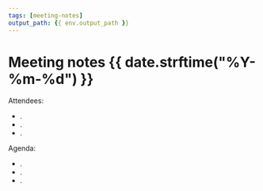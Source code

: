 ```yaml
---
tags: [meeting-notes]
output_path: {{ env.output_path }}
---
```

# Meeting notes {{ date.strftime("%Y-%m-%d") }}

Attendees:

- .
- .
- .

Agenda:

- .
- .
- .
